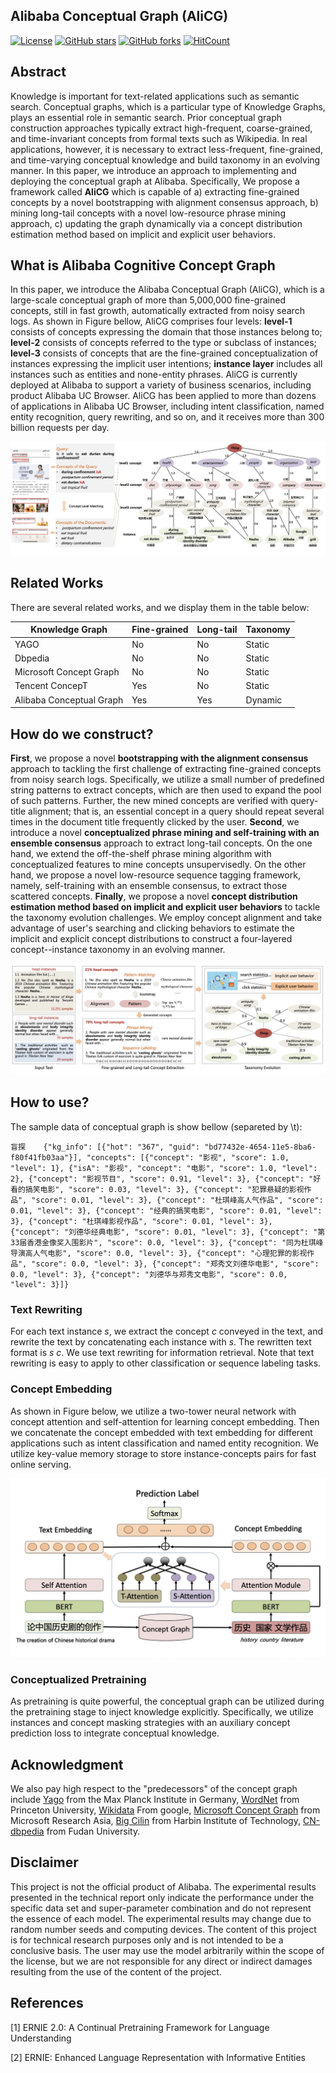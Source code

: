 ## Alibaba  Conceptual Graph (AliCG)

[![License](https://img.shields.io/github/license/alibaba-research/ConceptGraph?style=flat-square)](https://github.com/alibaba-research/ConceptGraph/blob/master/LICENSE)
[![GitHub stars](https://img.shields.io/github/stars/alibaba-research/ConceptGraph?style=flat-square)](https://github.com/alibaba-research/ConceptGraph/stargazers)
[![GitHub forks](https://img.shields.io/github/forks/alibaba-research/ConceptGraph?style=flat-square&color=blueviolet)](https://github.com/alibaba-research/ConceptGraph/network/members)
[![HitCount](http://hits.dwyl.io/alibaba-research/https://github.com/alibaba-research/ConceptGraph.svg)](http://hits.dwyl.io/alibaba-research/https://github.com/alibaba-research/ConceptGraph)

## Abstract 

Knowledge is important for text-related applications such as semantic search. Conceptual graphs, which is a particular type of Knowledge Graphs, plays an essential role in semantic search. Prior conceptual graph construction approaches typically extract high-frequent, coarse-grained, and time-invariant concepts from formal texts such as Wikipedia. In real applications, however, it is necessary to extract less-frequent, fine-grained, and time-varying conceptual knowledge and build taxonomy in an evolving manner.  In this paper, we introduce an approach to implementing and deploying the conceptual graph at Alibaba. Specifically, We propose a framework called **AliCG** which is capable of a) extracting fine-grained concepts by a novel bootstrapping with alignment consensus approach, b) mining long-tail concepts with a novel low-resource phrase mining approach, c) updating the graph dynamically via a concept distribution estimation method based on implicit and explicit user behaviors.   


## What is Alibaba Cognitive Concept Graph

In this paper, we introduce the Alibaba Conceptual Graph (AliCG), which is a large-scale conceptual graph of more than 5,000,000 fine-grained concepts, still in fast growth, automatically extracted from noisy search logs. As shown in Figure bellow, AliCG comprises four levels: **level-1** consists of concepts expressing the domain that those instances belong to;  **level-2** consists of concepts referred to the type or subclass of instances;  **level-3** consists of concepts that are the fine-grained conceptualization of instances expressing the implicit user intentions;  **instance layer** includes all instances such as entities and none-entity phrases.  AliCG is currently deployed at Alibaba to support a variety of business scenarios, including product Alibaba UC Browser.  AliCG has been applied to more than dozens of applications in Alibaba UC Browser, including intent classification, named entity recognition, query rewriting, and so on, and it receives more than 300 billion requests per day. 

 ![cg](figs/alicg.jpg)

## Related Works 

There are several related works, and we display them in the table below:

| Knowledge Graph    | Fine-grained | Long-tail | Taxonomy |
|  ----  | ----  |----| ----  |
| YAGO | No |No|Static|
| Dbpedia | No |No|Static|
| Microsoft Concept Graph | No |No|Static|
| Tencent ConcepT | Yes |No|Static|
| Alibaba  Conceptual Graph | Yes |Yes|Dynamic|

## How do we construct? 

**First**, we propose a novel  **bootstrapping with the alignment consensus** approach to tackling the first challenge of extracting fine-grained concepts from noisy search logs. Specifically, we utilize a small number of predefined string patterns to extract concepts, which are then used to expand the pool of such patterns. Further, the new mined concepts are verified with query-title alignment; that is, an essential concept in a query should repeat several times in the document title frequently clicked by the user.  **Second**, we introduce a novel **conceptualized phrase mining and self-training with an ensemble consensus** approach to extract long-tail concepts. On the one hand, we extend the off-the-shelf phrase mining algorithm with conceptualized features to mine concepts unsupervisedly.  On the other hand, we propose a novel low-resource sequence tagging framework, namely, self-training with an ensemble consensus, to extract those scattered concepts.  **Finally**,  we propose a novel **concept distribution estimation method based on implicit and explicit user behaviors** to tackle the taxonomy evolution challenges. We employ concept alignment and take advantage of user's searching and clicking behaviors to estimate the implicit and explicit concept distributions to construct a four-layered concept--instance taxonomy in an evolving manner.  

 ![cg](figs/arc1.jpg)


## How to use?

The sample data of  conceptual graph is show bellow (separeted by \t):

```
盲探    {"kg_info": [{"hot": "367", "guid": "bd77432e-4654-11e5-8ba6-f80f41fb03aa"}], "concepts": [{"concept": "影视", "score": 1.0, "level": 1}, {"isA": "影视", "concept": "电影", "score": 1.0, "level": 2}, {"concept": "影视节目", "score": 0.91, "level": 3}, {"concept": "好看的搞笑电影", "score": 0.03, "level": 3}, {"concept": "犯罪悬疑的影视作品", "score": 0.01, "level": 3}, {"concept": "杜琪峰高人气作品", "score": 0.01, "level": 3}, {"concept": "经典的搞笑电影", "score": 0.01, "level": 3}, {"concept": "杜琪峰影视作品", "score": 0.01, "level": 3}, {"concept": "刘德华经典电影", "score": 0.01, "level": 3}, {"concept": "第33届香港金像奖入围影片", "score": 0.0, "level": 3}, {"concept": "同为杜琪峰导演高人气电影", "score": 0.0, "level": 3}, {"concept": "心理犯罪的影视作品", "score": 0.0, "level": 3}, {"concept": "郑秀文刘德华电影", "score": 0.0, "level": 3}, {"concept": "刘德华与郑秀文电影", "score": 0.0, "level": 3}]}
```


### Text Rewriting

 For each text instance $s$, we extract the concept  $c$ conveyed in the text, and rewrite the text by concatenating each instance with $s$. The rewritten text format is $s$ $c$. We use text rewriting for information retrieval. Note that text rewriting is easy to apply to other classification or sequence labeling tasks. 

### Concept Embedding

 As shown in Figure below, we utilize a two-tower neural network with concept attention and self-attention for learning concept embedding. Then we concatenate the concept embedded with text embedding for different applications such as intent classification and named entity recognition. We utilize key-value memory storage to store instance-concepts pairs for fast online serving. 

 ![cg](figs/concept_embedding.jpg)


### Conceptualized Pretraining

 As pretraining is quite powerful, the conceptual graph can be utilized during the pretraining stage to inject knowledge explicitly.  Specifically, we utilize instances and concept masking strategies with an auxiliary concept prediction loss to integrate conceptual knowledge. 


## Acknowledgment 

We also pay high respect to the "predecessors" of the concept graph include [Yago](https://www.mpi-inf.mpg.de/departments/databases-and-information-systems/research/yago-naga/yago/) from the Max Planck Institute in Germany,  [WordNet](https://wordnet.princeton.edu/) from Princeton University, [Wikidata](https://www.wikidata.org/wiki/Wikidata:Main_Page) From google, [Microsoft Concept Graph](https://concept.research.microsoft.com/)  from Microsoft Research Asia,  [Big Cilin](http://www.bigcilin.com/browser/)  from  Harbin Institute of Technology,  [CN-dbpedia](http://kw.fudan.edu.cn/cndbpedia/intro/)   from Fudan University. 


## Disclaimer

This project is not the official product of Alibaba. The experimental results presented in the technical report only indicate the performance under the specific data set and super-parameter combination and do not represent the essence of each model. The experimental results may change due to random number seeds and computing devices. The content of this project is for technical research purposes only and is not intended to be a conclusive basis. The user may use the model arbitrarily within the scope of the license, but we are not responsible for any direct or indirect damages resulting from the use of the content of the project.

## References

[1] ERNIE 2.0: A Continual Pretraining Framework for Language Understanding

[2] ERNIE: Enhanced Language Representation with Informative Entities